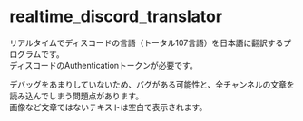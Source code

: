 # realtime_discord_translator

リアルタイムでディスコードの言語（トータル107言語）を日本語に翻訳するプログラムです。<br>
ディスコードのAuthenticationトークンが必要です。<br>

デバッグをあまりしていないため、バグがある可能性と、全チャンネルの文章を読み込んでしまう問題点があります。<br>
画像など文章ではないテキストは空白で表示されます。
